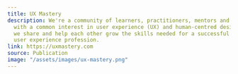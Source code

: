```yaml
---
title: UX Mastery
description: We're a community of learners, practitioners, mentors and design leaders
  with a common interest in user experience (UX) and human-centred design (HCD). Together
  we share and help each other grow the skills needed for a successful career in the
  user experience profession.
link: https://uxmastery.com
source: Publication
image: "/assets/images/ux-mastery.png"
---
```

